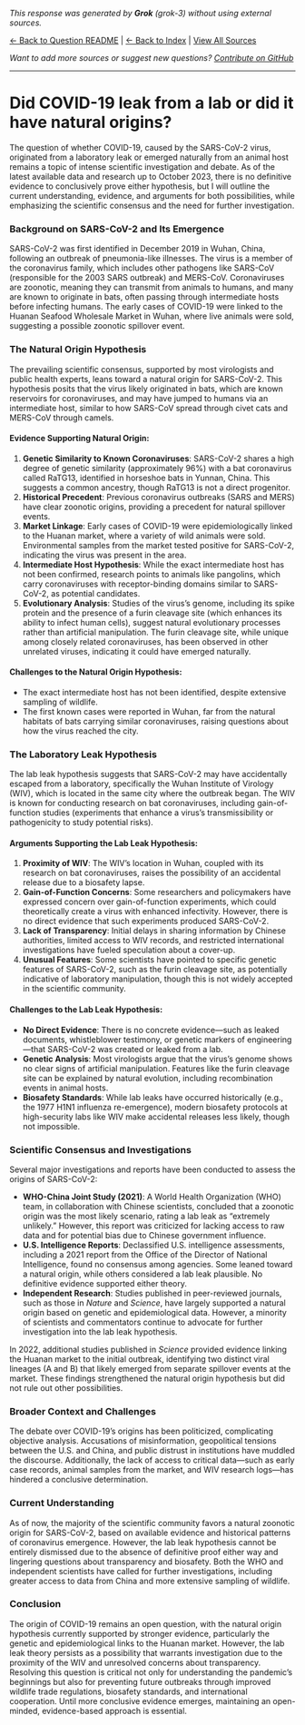 <!-- 
Generated by: grok
Model: grok-3
Prompt type: default
Generated at: 2025-06-13T09:27:52.993538
-->

*This response was generated by **Grok** (grok-3) without using external sources.*

[← Back to Question README](README.md) | [← Back to Index](../README.md) | [View All Sources](../allsources.md)

*Want to add more sources or suggest new questions? [Contribute on GitHub](https://github.com/justinwest/SuggestedSources)*

---

# Did COVID-19 leak from a lab or did it have natural origins?

The question of whether COVID-19, caused by the SARS-CoV-2 virus, originated from a laboratory leak or emerged naturally from an animal host remains a topic of intense scientific investigation and debate. As of the latest available data and research up to October 2023, there is no definitive evidence to conclusively prove either hypothesis, but I will outline the current understanding, evidence, and arguments for both possibilities, while emphasizing the scientific consensus and the need for further investigation.

### Background on SARS-CoV-2 and Its Emergence
SARS-CoV-2 was first identified in December 2019 in Wuhan, China, following an outbreak of pneumonia-like illnesses. The virus is a member of the coronavirus family, which includes other pathogens like SARS-CoV (responsible for the 2003 SARS outbreak) and MERS-CoV. Coronaviruses are zoonotic, meaning they can transmit from animals to humans, and many are known to originate in bats, often passing through intermediate hosts before infecting humans. The early cases of COVID-19 were linked to the Huanan Seafood Wholesale Market in Wuhan, where live animals were sold, suggesting a possible zoonotic spillover event.

### The Natural Origin Hypothesis
The prevailing scientific consensus, supported by most virologists and public health experts, leans toward a natural origin for SARS-CoV-2. This hypothesis posits that the virus likely originated in bats, which are known reservoirs for coronaviruses, and may have jumped to humans via an intermediate host, similar to how SARS-CoV spread through civet cats and MERS-CoV through camels.

#### Evidence Supporting Natural Origin:
1. **Genetic Similarity to Known Coronaviruses**: SARS-CoV-2 shares a high degree of genetic similarity (approximately 96%) with a bat coronavirus called RaTG13, identified in horseshoe bats in Yunnan, China. This suggests a common ancestry, though RaTG13 is not a direct progenitor.
2. **Historical Precedent**: Previous coronavirus outbreaks (SARS and MERS) have clear zoonotic origins, providing a precedent for natural spillover events.
3. **Market Linkage**: Early cases of COVID-19 were epidemiologically linked to the Huanan market, where a variety of wild animals were sold. Environmental samples from the market tested positive for SARS-CoV-2, indicating the virus was present in the area.
4. **Intermediate Host Hypothesis**: While the exact intermediate host has not been confirmed, research points to animals like pangolins, which carry coronaviruses with receptor-binding domains similar to SARS-CoV-2, as potential candidates.
5. **Evolutionary Analysis**: Studies of the virus’s genome, including its spike protein and the presence of a furin cleavage site (which enhances its ability to infect human cells), suggest natural evolutionary processes rather than artificial manipulation. The furin cleavage site, while unique among closely related coronaviruses, has been observed in other unrelated viruses, indicating it could have emerged naturally.

#### Challenges to the Natural Origin Hypothesis:
- The exact intermediate host has not been identified, despite extensive sampling of wildlife.
- The first known cases were reported in Wuhan, far from the natural habitats of bats carrying similar coronaviruses, raising questions about how the virus reached the city.

### The Laboratory Leak Hypothesis
The lab leak hypothesis suggests that SARS-CoV-2 may have accidentally escaped from a laboratory, specifically the Wuhan Institute of Virology (WIV), which is located in the same city where the outbreak began. The WIV is known for conducting research on bat coronaviruses, including gain-of-function studies (experiments that enhance a virus’s transmissibility or pathogenicity to study potential risks).

#### Arguments Supporting the Lab Leak Hypothesis:
1. **Proximity of WIV**: The WIV’s location in Wuhan, coupled with its research on bat coronaviruses, raises the possibility of an accidental release due to a biosafety lapse.
2. **Gain-of-Function Concerns**: Some researchers and policymakers have expressed concern over gain-of-function experiments, which could theoretically create a virus with enhanced infectivity. However, there is no direct evidence that such experiments produced SARS-CoV-2.
3. **Lack of Transparency**: Initial delays in sharing information by Chinese authorities, limited access to WIV records, and restricted international investigations have fueled speculation about a cover-up.
4. **Unusual Features**: Some scientists have pointed to specific genetic features of SARS-CoV-2, such as the furin cleavage site, as potentially indicative of laboratory manipulation, though this is not widely accepted in the scientific community.

#### Challenges to the Lab Leak Hypothesis:
- **No Direct Evidence**: There is no concrete evidence—such as leaked documents, whistleblower testimony, or genetic markers of engineering—that SARS-CoV-2 was created or leaked from a lab.
- **Genetic Analysis**: Most virologists argue that the virus’s genome shows no clear signs of artificial manipulation. Features like the furin cleavage site can be explained by natural evolution, including recombination events in animal hosts.
- **Biosafety Standards**: While lab leaks have occurred historically (e.g., the 1977 H1N1 influenza re-emergence), modern biosafety protocols at high-security labs like WIV make accidental releases less likely, though not impossible.

### Scientific Consensus and Investigations
Several major investigations and reports have been conducted to assess the origins of SARS-CoV-2:
- **WHO-China Joint Study (2021)**: A World Health Organization (WHO) team, in collaboration with Chinese scientists, concluded that a zoonotic origin was the most likely scenario, rating a lab leak as “extremely unlikely.” However, this report was criticized for lacking access to raw data and for potential bias due to Chinese government influence.
- **U.S. Intelligence Reports**: Declassified U.S. intelligence assessments, including a 2021 report from the Office of the Director of National Intelligence, found no consensus among agencies. Some leaned toward a natural origin, while others considered a lab leak plausible. No definitive evidence supported either theory.
- **Independent Research**: Studies published in peer-reviewed journals, such as those in *Nature* and *Science*, have largely supported a natural origin based on genetic and epidemiological data. However, a minority of scientists and commentators continue to advocate for further investigation into the lab leak hypothesis.

In 2022, additional studies published in *Science* provided evidence linking the Huanan market to the initial outbreak, identifying two distinct viral lineages (A and B) that likely emerged from separate spillover events at the market. These findings strengthened the natural origin hypothesis but did not rule out other possibilities.

### Broader Context and Challenges
The debate over COVID-19’s origins has been politicized, complicating objective analysis. Accusations of misinformation, geopolitical tensions between the U.S. and China, and public distrust in institutions have muddled the discourse. Additionally, the lack of access to critical data—such as early case records, animal samples from the market, and WIV research logs—has hindered a conclusive determination.

### Current Understanding
As of now, the majority of the scientific community favors a natural zoonotic origin for SARS-CoV-2, based on available evidence and historical patterns of coronavirus emergence. However, the lab leak hypothesis cannot be entirely dismissed due to the absence of definitive proof either way and lingering questions about transparency and biosafety. Both the WHO and independent scientists have called for further investigations, including greater access to data from China and more extensive sampling of wildlife.

### Conclusion
The origin of COVID-19 remains an open question, with the natural origin hypothesis currently supported by stronger evidence, particularly the genetic and epidemiological links to the Huanan market. However, the lab leak theory persists as a possibility that warrants investigation due to the proximity of the WIV and unresolved concerns about transparency. Resolving this question is critical not only for understanding the pandemic’s beginnings but also for preventing future outbreaks through improved wildlife trade regulations, biosafety standards, and international cooperation. Until more conclusive evidence emerges, maintaining an open-minded, evidence-based approach is essential.